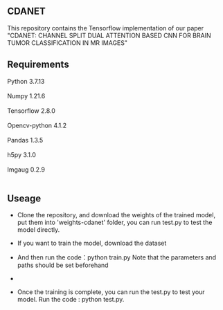 ## CDANET
This repository contains the Tensorflow implementation of our paper "CDANET: CHANNEL SPLIT DUAL ATTENTION BASED CNN FOR BRAIN TUMOR
CLASSIFICATION IN MR IMAGES"

## Requirements
Python 3.7.13 <br />
<br />
Numpy 1.21.6 <br />
<br />
Tensorflow 2.8.0 <br />
<br />
Opencv-python 4.1.2 <br />
<br />
Pandas 1.3.5 <br />
<br />
h5py 3.1.0 <br />
<br />
Imgaug 0.2.9 <br />
<br />

## Useage
- Clone the repository, and download the weights of the trained model, put them into 'weights-cdanet' folder, you can run test.py to test the model directly. 

- If you want to train the model, download the dataset

- And then run the code：python train.py Note that the parameters and paths should be set beforehand
- 
- Once the training is complete, you can run the test.py to test your model. Run the code : python test.py.

